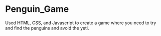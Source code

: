 # Penguin_Game
Used HTML, CSS, and Javascript to create a game where you need to try and find the penguins and avoid the yeti.
